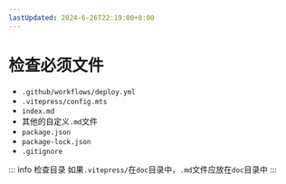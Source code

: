```yaml
---
lastUpdated: 2024-6-26T22:19:00+8:00
---
```


# 检查必须文件

- ```.github/workflows/deploy.yml```
- ```.vitepress/config.mts```
- ```index.md```
- 其他的自定义```.md```文件
- ```package.json```
- ```package-lock.json```
- ```.gitignore```

::: info 检查目录
如果```.vitepress/```在```doc```目录中，```.md```文件应放在```doc```目录中
:::